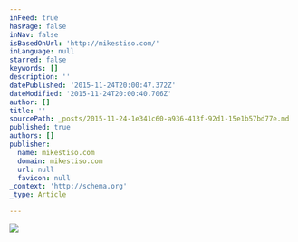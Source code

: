 ```yaml
---
inFeed: true
hasPage: false
inNav: false
isBasedOnUrl: 'http://mikestiso.com/'
inLanguage: null
starred: false
keywords: []
description: ''
datePublished: '2015-11-24T20:00:47.372Z'
dateModified: '2015-11-24T20:00:40.706Z'
author: []
title: ''
sourcePath: _posts/2015-11-24-1e341c60-a936-413f-92d1-15e1b57bd77e.md
published: true
authors: []
publisher:
  name: mikestiso.com
  domain: mikestiso.com
  url: null
  favicon: null
_context: 'http://schema.org'
_type: Article

---
```

![](http://mikestiso.com/images/me-right.png)